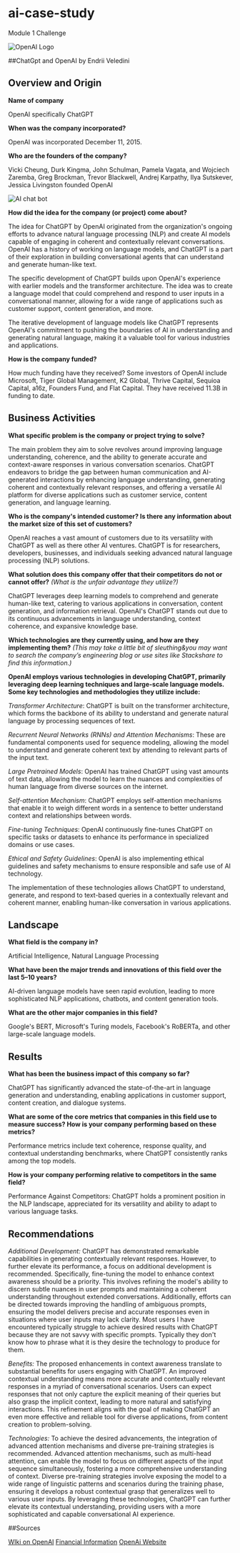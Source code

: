 # ai-case-study
Module 1 Challenge

![OpenAI Logo](https://upload.wikimedia.org/wikipedia/commons/thumb/4/4d/OpenAI_Logo.svg/768px-OpenAI_Logo.svg.png)


##ChatGpt and OpenAI by Endrii Veledini


## Overview and Origin


**Name of company**

OpenAI specifically ChatGPT


**When was the company incorporated?**

 OpenAI was incorporated December 11, 2015.


**Who are the founders of the company?**

Vicki Cheung, Durk Kingma, John Schulman, Pamela Vagata, and Wojciech Zaremba, Greg Brockman, Trevor Blackwell, Andrej Karpathy, Ilya Sutskever, Jessica Livingston founded OpenAI

![AI chat bot](https://cdn.discordapp.com/attachments/1171080663143817356/1180671655836647517/juicyninja4_a_human_having_coffee_in_an_office_with_an_ai_robot_f0aeb446-0a60-42d5-a6a3-c2d1d2fc59dc.png?ex=657e452a&is=656bd02a&hm=a2ddb920bf372de31eea909fb181d9b0d2b8f813579b3c2d51996514612b7714&)

**How did the idea for the company (or project) come about?**

The idea for ChatGPT by OpenAI originated from the organization's ongoing efforts to advance natural language processing (NLP) and create AI models capable of engaging in coherent and contextually relevant conversations. OpenAI has a history of working on language models, and ChatGPT is a part of their exploration in building conversational agents that can understand and generate human-like text.

The specific development of ChatGPT builds upon OpenAI's experience with earlier models and the transformer architecture. The idea was to create a language model that could comprehend and respond to user inputs in a conversational manner, allowing for a wide range of applications such as customer support, content generation, and more.

The iterative development of language models like ChatGPT represents OpenAI's commitment to pushing the boundaries of AI in understanding and generating natural language, making it a valuable tool for various industries and applications.

**How is the company funded?** 

How much funding have they received? Some investors of OpenAI include Microsoft, Tiger Global Management, K2 Global, Thrive Capital, Sequioa Capital, a16z, Founders Fund, and Flat Capital. They have received 11.3B in funding to date.


## Business Activities


**What specific problem is the company or project trying to solve?** 

The main problem they aim to solve revolves around improving language understanding, coherence, and the ability to generate accurate and context-aware responses in various conversation scenarios. ChatGPT endeavors to bridge the gap between human communication and AI-generated interactions by enhancing language understanding, generating coherent and contextually relevant responses, and offering a versatile AI platform for diverse applications such as customer service, content generation, and language learning.


**Who is the company's intended customer? Is there any information about the market size of this set of customers?**

OpenAI reaches a vast amount of customers due to its versatility with ChatGPT as well as there other AI ventures. ChatGPT is for researchers, developers, businesses, and individuals seeking advanced natural language processing (NLP) solutions.


**What solution does this company offer that their competitors do not or cannot offer?** *(What is the unfair advantage they utilize?)*

ChatGPT leverages deep learning models to comprehend and generate human-like text, catering to various applications in conversation, content generation, and information retrieval. OpenAI's ChatGPT stands out due to its continuous advancements in language understanding, context coherence, and expansive knowledge base.


**Which technologies are they currently using, and how are they implementing them?** *(This may take a little bit of sleuthing&you may want to search the company’s engineering blog or use sites like Stackshare to find this information.)* 

**OpenAI employs various technologies in developing ChatGPT, primarily leveraging deep learning techniques and large-scale language models. Some key technologies and methodologies they utilize include:**

*Transformer Architecture*: ChatGPT is built on the transformer architecture, which forms the backbone of its ability to understand and generate natural language by processing sequences of text.

*Recurrent Neural Networks (RNNs) and Attention Mechanisms*: These are fundamental components used for sequence modeling, allowing the model to understand and generate coherent text by attending to relevant parts of the input text.

*Large Pretrained Models*: OpenAI has trained ChatGPT using vast amounts of text data, allowing the model to learn the nuances and complexities of human language from diverse sources on the internet.

*Self-attention Mechanism*: ChatGPT employs self-attention mechanisms that enable it to weigh different words in a sentence to better understand context and relationships between words.

*Fine-tuning Techniques*: OpenAI continuously fine-tunes ChatGPT on specific tasks or datasets to enhance its performance in specialized domains or use cases.

*Ethical and Safety Guidelines*: OpenAI is also implementing ethical guidelines and safety mechanisms to ensure responsible and safe use of AI technology.

The implementation of these technologies allows ChatGPT to understand, generate, and respond to text-based queries in a contextually relevant and coherent manner, enabling human-like conversation in various applications.

## Landscape


**What field is the company in?**

 Artificial Intelligence, Natural Language Processing


**What have been the major trends and innovations of this field over the last 5&ndash;10 years?**

 AI-driven language models have seen rapid evolution, leading to more sophisticated NLP applications, chatbots, and content generation tools.


**What are the other major companies in this field?**

Google's BERT, Microsoft's Turing models, Facebook's RoBERTa, and other large-scale language models.


## Results


**What has been the business impact of this company so far?**

 ChatGPT has significantly advanced the state-of-the-art in language generation and understanding, enabling applications in customer support, content creation, and dialogue systems.


**What are some of the core metrics that companies in this field use to measure success? How is your company performing based on these metrics?**  

Performance metrics include text coherence, response quality, and contextual understanding benchmarks, where ChatGPT consistently ranks among the top models.


**How is your company performing relative to competitors in the same field?**

Performance Against Competitors: ChatGPT holds a prominent position in the NLP landscape, appreciated for its versatility and ability to adapt to various language tasks.


## Recommendations

*Additional Development:*
ChatGPT has demonstrated remarkable capabilities in generating contextually relevant responses. However, to further elevate its performance, a focus on additional development is recommended. Specifically, fine-tuning the model to enhance context awareness should be a priority. This involves refining the model's ability to discern subtle nuances in user prompts and maintaining a coherent understanding throughout extended conversations. Additionally, efforts can be directed towards improving the handling of ambiguous prompts, ensuring the model delivers precise and accurate responses even in situations where user inputs may lack clarity. Most users I have encountered typically struggle to achieve desired results with ChatGPT because they are not savvy with specific prompts. Typically they don't know how to phrase what it is they desire the technology to produce for them.

*Benefits:*
The proposed enhancements in context awareness translate to substantial benefits for users engaging with ChatGPT. An improved contextual understanding means more accurate and contextually relevant responses in a myriad of conversational scenarios. Users can expect responses that not only capture the explicit meaning of their queries but also grasp the implicit context, leading to more natural and satisfying interactions. This refinement aligns with the goal of making ChatGPT an even more effective and reliable tool for diverse applications, from content creation to problem-solving.

*Technologies:*
To achieve the desired advancements, the integration of advanced attention mechanisms and diverse pre-training strategies is recommended. Advanced attention mechanisms, such as multi-head attention, can enable the model to focus on different aspects of the input sequence simultaneously, fostering a more comprehensive understanding of context. Diverse pre-training strategies involve exposing the model to a wide range of linguistic patterns and scenarios during the training phase, ensuring it develops a robust contextual grasp that generalizes well to various user inputs. By leveraging these technologies, ChatGPT can further elevate its contextual understanding, providing users with a more sophisticated and capable conversational AI experience.


##Sources

﻿[WIki on OpenAI](https://en.wikipedia.org/wiki/OpenAI#:~:text=The%20organization%20was%20founded%20in,as%20the%20initial%20board%20members.)
[Financial Information](https://tracxn.com/d/companies/openai/__kElhSG7uVGeFk1i71Co9-nwFtmtyMVT7f-YHMn4TFBg)
[OpenAi Website](https://openai.com/chatgpt)

﻿
﻿
﻿
﻿
﻿

